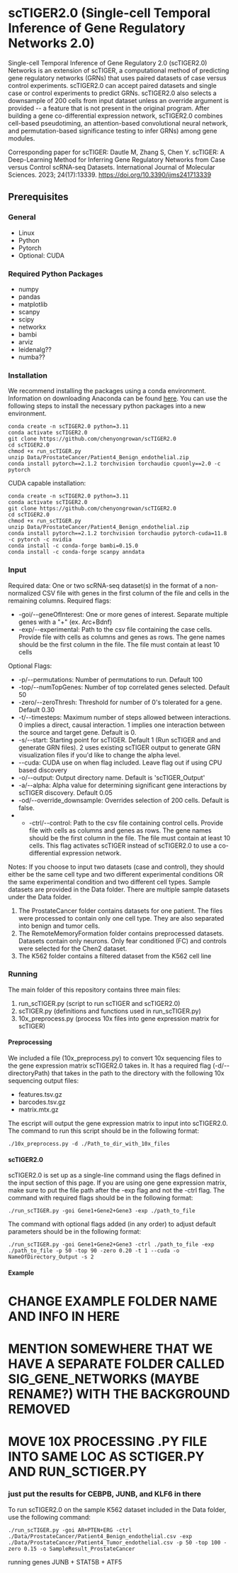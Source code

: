 # scTIGER2.0 (Single-cell Temporal Inference of Gene Regulatory Networks 2.0)
Single-cell Temporal Inference of Gene Regulatory 2.0 (scTIGER2.0) Networks is an extension of scTIGER, a computational method of predicting gene regulatory networks (GRNs) that uses paired datasets of case versus control experiments. scTIGER2.0 can accept paired datasets and single case or control experiments to predict GRNs. scTIGER2.0 also selects a downsample of 200 cells from input dataset unless an override argument is provided -- a feature that is not present in the original program. After building a gene co-differential expression network, scTIGER2.0 combines cell-based pseudotiming, an attention-based convolutional neural network, and permutation-based significance testing to infer GRNs) among gene modules.

Corresponding paper for scTIGER: Dautle M, Zhang S, Chen Y. scTIGER: A Deep-Learning Method for Inferring Gene Regulatory Networks from Case versus Control scRNA-seq Datasets. International Journal of Molecular Sciences. 2023; 24(17):13339. https://doi.org/10.3390/ijms241713339

## Prerequisites 
### General
- Linux
- Python
- Pytorch
- Optional: CUDA

### Required Python Packages
- numpy
- pandas
- matplotlib
- scanpy
- scipy
- networkx
- bambi
- arviz
- leidenalg??
- numba??

### Installation
We recommend installing the packages using a conda environment. Information on downloading Anaconda can be found [here]([url](https://www.anaconda.com/download)). You can use the following steps to install the necessary python packages into a new environment. 
```
conda create -n scTIGER2.0 python=3.11
conda activate scTIGER2.0
git clone https://github.com/chenyongrowan/scTIGER2.0
cd scTIGER2.0
chmod +x run_scTIGER.py
unzip Data/ProstateCancer/Patient4_Benign_endothelial.zip
conda install pytorch==2.1.2 torchvision torchaudio cpuonly==2.0 -c pytorch
```

CUDA capable installation:
```
conda create -n scTIGER2.0 python=3.11
conda activate scTIGER2.0
git clone https://github.com/chenyongrowan/scTIGER2.0
cd scTIGER2.0
chmod +x run_scTIGER.py
unzip Data/ProstateCancer/Patient4_Benign_endothelial.zip
conda install pytorch==2.1.2 torchvision torchaudio pytorch-cuda=11.8 -c pytorch -c nvidia
conda install -c conda-forge bambi=0.15.0
conda install -c conda-forge scanpy anndata
```

### Input
Required data: One or two scRNA-seq dataset(s) in the format of a non-normalized CSV file with genes in the first column of the file and cells in the remaining columns. 
Required flags: 
- -goi/--geneOfInterest: One or more genes of interest. Separate multiple genes with a "+" (ex. Arc+Bdnf)
- -exp/--experimental: Path to the csv file containing the case cells. Provide file with cells as columns and genes as rows. The gene names should be the first column in the file. The file must contain at least 10 cells

Optional Flags:
- -p/--permutations: Number of permutations to run. Default 100
- -top/--numTopGenes: Number of top correlated genes selected. Default 50
- -zero/--zeroThresh: Threshold for number of 0's tolerated for a gene. Default 0.30
- -t/--timesteps: Maximum number of steps allowed between interactions. 0 implies a direct, causal interaction. 1 implies one interaction between the source and target gene. Default is 0.
- -s/--start: Starting point for scTIGER. Default 1 (Run scTIGER and and generate GRN files). 2 uses existing scTIGER output to generate GRN visualization files if you'd like to change the alpha level.
- --cuda: CUDA use on when flag included. Leave flag out if using CPU based discovery
- -o/--output: Output directory name. Default is 'scTIGER_Output'
- -a/--alpha: Alpha value for determining significant gene interactions by scTIGER discovery. Default 0.05
- -od/--override_downsample: Overrides selection of 200 cells. Default is false.
- - -ctrl/--control: Path to the csv file containing control cells. Provide file with cells as columns and genes as rows. The gene names should be the first column in the file. The file must contain at least 10 cells. This flag activates scTIGER instead of scTIGER2.0 to use a co-differential expression network. 


Notes: 
If you choose to input two datasets (case and control), they should either be the same cell type and two different experimental conditions OR the same experimental condition and two different cell types. 
Sample datasets are provided in the Data folder. There are multiple sample datasets under the Data folder. 
1. The ProstateCancer folder contains datasets for one patient. The files were processed to contain only one cell type. They are also separated into benign and tumor cells.
2. The RemoteMemoryFormation folder contains preprocessed datasets. Datasets contain only neurons. Only fear conditioned (FC) and controls were selected for the Chen2 dataset.
3. The K562 folder contains a filtered dataset from the K562 cell line

### Running
The main folder of this repository contains three main files:
1. run_scTIGER.py (script to run scTIGER and scTIGER2.0)
2. scTIGER.py (definitions and functions used in run_scTIGER.py)
3. 10x_preprocess.py (process 10x files into gene expression matrix for scTIGER)

#### Preprocessing
We included a file (10x_preprocess.py) to convert 10x sequencing files to the gene expression matrix scTIGER2.0 takes in. It has a required flag (-d/--directoryPath) that takes in the path to the directory with the following 10x sequencing output files:
- features.tsv.gz
- barcodes.tsv.gz
- matrix.mtx.gz

The escript will output the gene expression matrix to input into scTIGER2.0. The command to run this script should be in the following format:
```
./10x_preprocess.py -d ./Path_to_dir_with_10x_files
```

#### scTIGER2.0 
scTIGER2.0 is set up as a single-line command using the flags defined in the input section of this page. If you are using one gene expression matrix, make sure to put the file path after the -exp flag and not the -ctrl flag. The command with required flags should be in the following format:
```
./run_scTIGER.py -goi Gene1+Gene2+Gene3 -exp ./path_to_file
```
The command with optional flags added (in any order) to adjust default parameters should be in the following format:
```
./run_scTIGER.py -goi Gene1+Gene2+Gene3 -ctrl ./path_to_file -exp ./path_to_file -p 50 -top 90 -zero 0.20 -t 1 --cuda -o NameOfDirectory_Output -s 2
```

#### Example 
# CHANGE EXAMPLE FOLDER NAME AND INFO IN HERE 
# MENTION SOMEWHERE THAT WE HAVE A SEPARATE FOLDER CALLED SIG_GENE_NETWORKS (MAYBE RENAME?) WITH THE BACKGROUND REMOVED
# MOVE 10X PROCESSING .PY FILE INTO SAME LOC AS SCTIGER.PY AND RUN_SCTIGER.PY
### just put the results for CEBPB, JUNB, and KLF6 in there
To run scTIGER2.0 on the sample K562 dataset included in the Data folder, use the following command:
```
./run_scTIGER.py -goi AR+PTEN+ERG -ctrl ./Data/ProstateCancer/Patient4_Benign_endothelial.csv -exp ./Data/ProstateCancer/Patient4_Tumor_endothelial.csv -p 50 -top 100 -zero 0.15 -o SampleResult_ProstateCancer
```
running genes JUNB + STAT5B + ATF5
